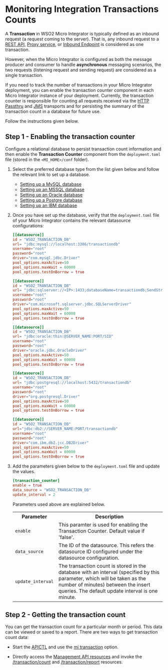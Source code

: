 # Monitoring Integration Transactions Counts

A **Transaction** in WSO2 Micro Integrator is typically defined as an inbound request (a request coming to the server). That is, any inbound request to a [REST API]({{base_path}}/develop/creating-artifacts/creating-an-api), [Proxy service]({{base_path}}/develop/creating-artifacts/creating-a-proxy-service), or [Inbound Endpoint]({{base_path}}/develop/creating-artifacts/creating-an-inbound-endpoint) is considered as one transaction.

However, when the Micro Integrator is configured as both the message producer and consumer to handle **asynchronous** messaging scenarios, the two requests (listening request and sending request) are considered as a single transaction.

If you need to track the number of transactions in your Micro Integrator deployment, you can enable the transaction counter component in each Micro Integrator instance of your deployment. Currently, the transaction counter is responsible for counting all requests received via the [HTTP Passthru]({{base_path}}/install-and-setup/setup/transport-configurations/configuring-transports/#configuring-the-httphttps-transport) and [JMS]({{base_path}}/install-and-setup/setup/transport-configurations/configuring-transports/#configuring-the-jms-transport) transports and for persisting the summary of the transaction count in a database for future use.

Follow the instructions given below.

## Step 1 - Enabling the transaction counter

Configure a relational database to persist transaction count information and then enable the **Transaction Counter** component from the `deployment.toml` file (stored in the `<MI_HOME>/conf` folder).

1.  Select the preferred database type from the list given below and follow the relevant link to set up a database.

    - [Setting up a MySQL database]({{base_path}}/install-and-setup/setup/databases/setting-up-MySQL)
    - [Setting up an MSSQL database]({{base_path}}/install-and-setup/setup/databases/setting-up-MSSQL)
    - [Setting up an Oracle database]({{base_path}}/install-and-setup/setup/databases/setting-up-Oracle)
    - [Setting up a Postgre database]({{base_path}}/install-and-setup/setup/databases/setting-up-PostgreSQL)
    - [Setting up an IBM database]({{base_path}}/install-and-setup/setup/databases/setting-up-IBM-DB2)

2.  Once you have set up the database, verify that the `deployment.toml` file of your Micro Integrator contains the relevant datasource configurations:

    ```toml tab='MySQL'
    [[datasource]]
    id = "WSO2_TRANSACTION_DB"
    url= "jdbc:mysql://localhost:3306/transactiondb"
    username="root"
    password="root"
    driver="com.mysql.jdbc.Driver"
    pool_options.maxActive=50
    pool_options.maxWait = 60000
    pool_options.testOnBorrow = true
    ```

    ```toml tab='MSSQL'
    [[datasource]]
    id = "WSO2_TRANSACTION_DB"
    url= "jdbc:sqlserver://<IP>:1433;databaseName=transactiondb;SendStringParametersAsUnicode=false"
    username="root"
    password="root"
    driver="com.microsoft.sqlserver.jdbc.SQLServerDriver"
    pool_options.maxActive=50
    pool_options.maxWait = 60000
    pool_options.testOnBorrow = true
    ```

    ```toml tab='Oracle'
    [[datasource]]
    id = "WSO2_TRANSACTION_DB"
    url= "jdbc:oracle:thin:@SERVER_NAME:PORT/SID"
    username="root"
    password="root"
    driver="oracle.jdbc.OracleDriver"
    pool_options.maxActive=50
    pool_options.maxWait = 60000
    pool_options.testOnBorrow = true
    ```

    ```toml tab='PostgreSQL'
    [[datasource]]
    id = "WSO2_TRANSACTION_DB"
    url= "jdbc:postgresql://localhost:5432/transactiondb"
    username="root"
    password="root"
    driver="org.postgresql.Driver"
    pool_options.maxActive=50
    pool_options.maxWait = 60000
    pool_options.testOnBorrow = true
    ```

    ```toml tab='IBM DB'
    [[datasource]]
    id = "WSO2_TRANSACTION_DB"
    url="jdbc:db2://SERVER_NAME:PORT/transactiondb"
    username="root"
    password="root"
    driver="com.ibm.db2.jcc.DB2Driver"
    pool_options.maxActive=50
    pool_options.maxWait = 60000
    pool_options.testOnBorrow = true
    ```

3.  Add the parameters given below to the `deployment.toml` file and update the values.

    ```toml
    [transaction_counter]
    enable = true
    data_source = "WSO2_TRANSACTION_DB"
    update_interval = 2
    ```

    Parameters used above are explained below.

    <table>
    	<tr>
    		<th>Parameter</th>
    		<th>Description</th>
    	</tr>
    	<tr>
    		<td>
    			<code>enable</code>
    		</td>
    		<td>
    			This paramter is used for enabling the Transaction Counter. Default value if 'false'.
    		</td>
    	</tr>
    	<tr>
    		<td>
    			<code>data_source</code>
    		</td>
    		<td>
    			The ID of the datasource. This refers the datasource ID configured under the datasource configuration.
    		</td>
    	</tr>
    	<tr>
    		<td>
    			<code>update_interval</code>
    		</td>
    		<td>
    			The transaction count is stored in the database with an interval (specified by this parameter, which will be taken as the number of minutes) between the insert queries. The default update interval is one minute.
    		</td>
    	</tr>
    </table>

## Step 2 - Getting the transaction count

You can get the transaction count for a particular month or period. This data can be viewed or saved to a report. There are two ways to get transaction count data:

-  Start the [APICTL]({{base_path}}/observe-and-manage/managing-integrations-with-apictl/#download-and-initialize-the-apictl) and use the [mi transaction]({{base_path}}/observe-and-manage/managing-integrations-with-apictl/#monitor-transactions) option.

-  Directly access the [Management API resources]({{base_path}}/observe-and-manage/working-with-management-api) and invoke the [/transaction/count]({{base_path}}/observe-and-manage/working-with-management-api/#get-transaction-count) and [/transaction/report]({{base_path}}/observe-and-manage/working-with-management-api/#get-transaction-report-data) resources.